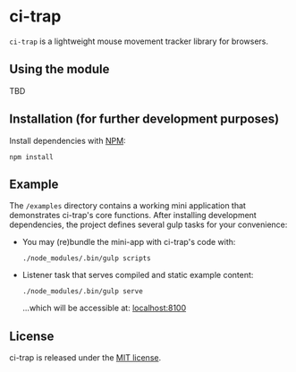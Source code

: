 # ci-trap

`ci-trap` is a lightweight mouse movement tracker library for browsers.

## Using the module

TBD

## Installation (for further development purposes)

Install dependencies with [NPM](https://www.npmjs.org):

```
npm install
```

## Example 

The `/examples` directory contains a working mini application that demonstrates
ci-trap's core functions.  After installing development dependencies, the
project defines several gulp tasks for your convenience:

- You may (re)bundle the mini-app with ci-trap's code with:

  ```
  ./node_modules/.bin/gulp scripts
  ```

- Listener task that serves compiled and static example content:

  ```
  ./node_modules/.bin/gulp serve
  ```

  ...which will be accessible at: [localhost:8100](http://localhost:8100/)


## License

ci-trap is released under the [MIT license](https://github.com/cursorinsight/ci-trap/blob/master/LICENSE.md).

<!---

## Installation

Install with [Bower](http://bower.io):


```
bower install -/-save ci-trap
```

The component can be used as a Common JS module, an AMD module, or a global.


## API

### ci-trap()


## Testing

Install [Node](http://nodejs.org) (comes with npm) and Bower.

From the repo root, install the project's development dependencies:

```
npm install
bower install
```

Testing relies on the Karma test-runner. If you'd like to use Karma to
automatically watch and re-run the test file during development, it's easiest
to globally install Karma and run it from the CLI.

```
npm install -g karma
karma start
```

To run the tests in Firefox, just once, as CI would:

```
npm test
```


## Browser support

* Google Chrome (latest)
* Opera (latest)
* Firefox 4+
* Safari 5+
* Internet Explorer 8+

-->
